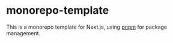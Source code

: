 # monorepo-template

This is a monorepo template for Next.js, using [pnpm](https://pnpm.io/) for package management.
